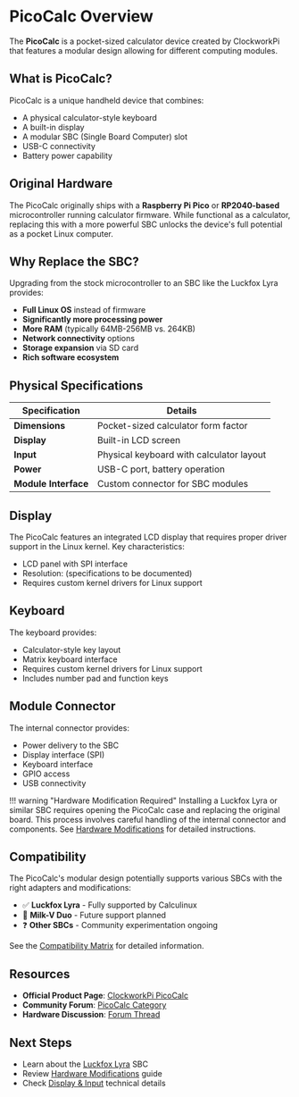 # PicoCalc Overview

The **PicoCalc** is a pocket-sized calculator device created by ClockworkPi that features a modular design allowing for different computing modules.

## What is PicoCalc?

PicoCalc is a unique handheld device that combines:

- A physical calculator-style keyboard
- A built-in display
- A modular SBC (Single Board Computer) slot
- USB-C connectivity
- Battery power capability

## Original Hardware

The PicoCalc originally ships with a **Raspberry Pi Pico** or **RP2040-based** microcontroller running calculator firmware. While functional as a calculator, replacing this with a more powerful SBC unlocks the device's full potential as a pocket Linux computer.

## Why Replace the SBC?

Upgrading from the stock microcontroller to an SBC like the Luckfox Lyra provides:

- **Full Linux OS** instead of firmware
- **Significantly more processing power**
- **More RAM** (typically 64MB-256MB vs. 264KB)
- **Network connectivity** options
- **Storage expansion** via SD card
- **Rich software ecosystem**

## Physical Specifications

| Specification | Details |
|--------------|---------|
| **Dimensions** | Pocket-sized calculator form factor |
| **Display** | Built-in LCD screen |
| **Input** | Physical keyboard with calculator layout |
| **Power** | USB-C port, battery operation |
| **Module Interface** | Custom connector for SBC modules |

## Display

The PicoCalc features an integrated LCD display that requires proper driver support in the Linux kernel. Key characteristics:

- LCD panel with SPI interface
- Resolution: (specifications to be documented)
- Requires custom kernel drivers for Linux support

## Keyboard

The keyboard provides:

- Calculator-style key layout
- Matrix keyboard interface
- Requires custom kernel drivers for Linux support
- Includes number pad and function keys

## Module Connector

The internal connector provides:

- Power delivery to the SBC
- Display interface (SPI)
- Keyboard interface
- GPIO access
- USB connectivity

!!! warning "Hardware Modification Required"
    Installing a Luckfox Lyra or similar SBC requires opening the PicoCalc case and replacing the original board. This process involves careful handling of the internal connector and components. See [Hardware Modifications](modifications.md) for detailed instructions.

## Compatibility

The PicoCalc's modular design potentially supports various SBCs with the right adapters and modifications:

- ✅ **Luckfox Lyra** - Fully supported by Calculinux
- 🚧 **Milk-V Duo** - Future support planned
- ❓ **Other SBCs** - Community experimentation ongoing

See the [Compatibility Matrix](compatibility.md) for detailed information.

## Resources

- **Official Product Page**: [ClockworkPi PicoCalc](https://www.clockworkpi.com/)
- **Community Forum**: [PicoCalc Category](https://forum.clockworkpi.com/c/picocalc/31)
- **Hardware Discussion**: [Forum Thread](https://forum.clockworkpi.com/t/luckfox-lyra-on-picocalc/16280)

## Next Steps

- Learn about the [Luckfox Lyra](luckfox-lyra.md) SBC
- Review [Hardware Modifications](modifications.md) guide
- Check [Display & Input](display-input.md) technical details

